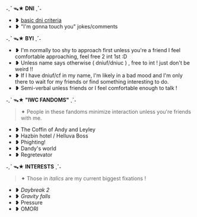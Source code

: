 **˗ˏˋ ᯓ★ DNI ˎˊ˗**
- ❥ [basic dni criteria](https://basic-dni.crd.co/) 
- ❥ "I'm gonna touch you" jokes/comments 

**˗ˏˋ ᯓ★ BYI ˎˊ˗**

- ❥ I'm normally too shy to approach first unless you're a friend I feel comfortable approaching, feel free 2 int 1st :D
- ❥ Unless name says otherwise ( dniuf/dniuc ) , free to int ! just don't be weird !!
- ❥ If I have dniuf/cf in my name, I'm likely in a bad mood and I'm only there to wait for my friends or find something interesting to do.
- ❥ Semi-verbal unless friends or I feel comfortable enough to talk !

**˗ˏˋ ᯓ★ "IWC FANDOMS" ˎˊ˗**
> ✦ People in these fandoms minimize interaction unless you're friends with me.
- ❥ The Coffin of Andy and Leyley
- ❥ Hazbin hotel / Helluva Boss
- ❥ Phighting!
- ❥ Dandy's world
- ❥ Regretevator

**˗ˏˋ ᯓ★ INTERESTS ˎˊ˗**
> ✦ Those in *italics* are my current biggest fixations !
- ❥ *Daybreak 2*
- ❥ *Gravity falls*
- ❥ Pressure
- ❥ OMORI

<!---
sealiiee/sealiiee is a ✨ special ✨ repository because its `README.md` (this file) appears on your GitHub profile.
You can click the Preview link to take a look at your changes.
--->
